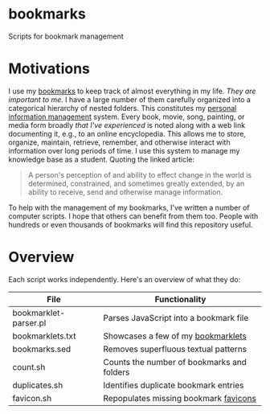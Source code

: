 # bookmarks

Scripts for bookmark management

<!--
	FILENAME: README.md
	AUTHOR: Zachary Krepelka
	DATE: Saturday, January 6th, 2024
-->

# Motivations

I use my [bookmarks][1] to keep track of almost everything in my life.  *They
are important to me.*  I have a large number of them carefully organized into a
categorical hierarchy of nested folders.  This constitutes my [personal
information management][2] system.  Every book, movie, song, painting, or media
form broadly *that I've experienced* is noted along with a web link documenting
it, e.g., to an online encyclopedia.  This allows me to store, organize,
maintain, retrieve, remember, and otherwise interact with information over long
periods of time.  I use this system to manage my knowledge base as a student.
Quoting the linked article:

> A person's perception of and ability to effect change in the world is
> determined, constrained, and sometimes greatly extended, by an ability to
> receive, send and otherwise manage information.

To help with the management of my bookmarks, I've written a number of computer
scripts.  I hope that others can benefit from them too.  People with hundreds or
even thousands of bookmarks will find this repository useful.

# Overview

Each script works independently.  Here's an overview of what they do:

|  File                 | Functionality                              |
| --------------------- | ------------------------------------------ |
| bookmarklet-parser.pl | Parses JavaScript into a bookmark file     |
| bookmarklets.txt      | Showcases a few of my [bookmarklets][3]    |
| bookmarks.sed         | Removes superfluous textual patterns       |
| count.sh              | Counts the number of bookmarks and folders |
| duplicates.sh         | Identifies duplicate bookmark entries      |
| favicon.sh            | Repopulates missing bookmark [favicons][4] |

<!-- References -->

[1]: https://en.wikipedia.org/wiki/Bookmark_(digital)
[2]: https://en.wikipedia.org/wiki/Personal_information_management
[3]: https://en.wikipedia.org/wiki/Bookmarklet
[4]: https://en.wikipedia.org/wiki/Favicon
